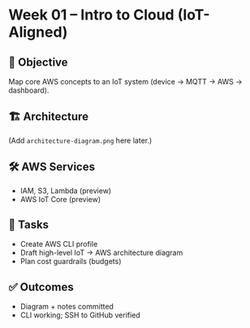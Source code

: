 # Week 01 – Intro to Cloud (IoT-Aligned)

## 🎯 Objective
Map core AWS concepts to an IoT system (device → MQTT → AWS → dashboard).

## 🏗 Architecture
(Add `architecture-diagram.png` here later.)

## 🛠 AWS Services
- IAM, S3, Lambda (preview)
- AWS IoT Core (preview)

## 🚀 Tasks
- Create AWS CLI profile
- Draft high-level IoT → AWS architecture diagram
- Plan cost guardrails (budgets)

## ✅ Outcomes
- Diagram + notes committed
- CLI working; SSH to GitHub verified
